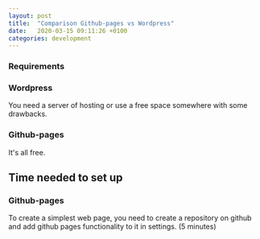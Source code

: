 ```yaml
---
layout: post
title:  "Comparison Github-pages vs Wordpress"
date:   2020-03-15 09:11:26 +0100
categories: development
---
```



### Requirements

### Wordpress

You need a server of hosting or use a free space somewhere with some drawbacks.

### Github-pages 

It's all free.

 
## Time needed to set up

### Github-pages

To create a simplest web page, you need to create a repository on github and add github pages functionality to it in settings. (5 minutes)

